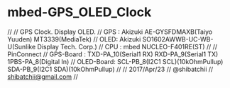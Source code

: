 # mbed-GPS_OLED_Clock

//
// GPS Clock. Display OLED.
//  GPS : Akizuki AE-GYSFDMAXB(Taiyo Yuuden) MT3339(MediaTek)
//  OLED: Akizuki SO1602AWWB-UC-WB-U(Sunlike Display Tech. Corp.) 
//  CPU : mbed NUCLEO-F401RE(ST)
//
// PinConnect
//  GPS-Board : TXD-PA_10(Serial1 RX) RXD-PA_9(Serial1 TX) 1PBS-PA_8(Digital In)
//  OLED-Board: SCL-PB_8(I2C1 SCL)(10kOhmPullup) SDA-PB_9(I2C1 SDA)(10kOhmPullup)
//
// 2017/Apr/23
// @shibatchii
// shibatchii@gmail.com
//
